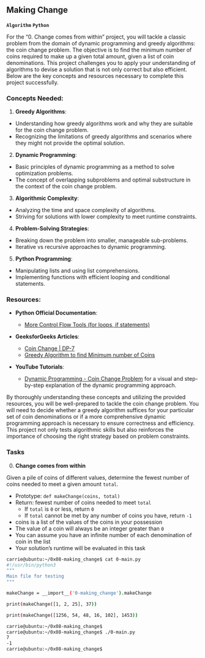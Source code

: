## Making Change
**`Algorithm`** **`Python`**

For the “0. Change comes from within” project, you will tackle a classic problem from the domain of dynamic programming and greedy algorithms: the coin change problem. The objective is to find the minimum number of coins required to make up a given total amount, given a list of coin denominations. This project challenges you to apply your understanding of algorithms to devise a solution that is not only correct but also efficient. Below are the key concepts and resources necessary to complete this project successfully.

### Concepts Needed:
1. **Greedy Algorithms**:

- Understanding how greedy algorithms work and why they are suitable for the coin change problem.
- Recognizing the limitations of greedy algorithms and scenarios where they might not provide the optimal solution.
2. **Dynamic Programming**:

- Basic principles of dynamic programming as a method to solve optimization problems.
- The concept of overlapping subproblems and optimal substructure in the context of the coin change problem.
3. **Algorithmic Complexity**:

- Analyzing the time and space complexity of algorithms.
- Striving for solutions with lower complexity to meet runtime constraints.
4. **Problem-Solving Strategies**:

- Breaking down the problem into smaller, manageable sub-problems.
- Iterative vs recursive approaches to dynamic programming.
5. **Python Programming**:

- Manipulating lists and using list comprehensions.
- Implementing functions with efficient looping and conditional statements.
### Resources:
- **Python Official Documentation**:

    - [More Control Flow Tools (for loops, if statements)](https://docs.python.org/3/tutorial/controlflow.html)
- **GeeksforGeeks Articles**:

    - [Coin Change | DP-7](https://www.geeksforgeeks.org/coin-change-dp-7/)
    - [Greedy Algorithm to find Minimum number of Coins](https://www.geeksforgeeks.org/greedy-algorithm-to-find-minimum-number-of-coins/)
- **YouTube Tutorials**:

    - [Dynamic Programming - Coin Change Problem](https://www.youtube.com/watch?v=jgiZlGzXMBw) for a visual and step-by-step explanation of the dynamic programming approach.

By thoroughly understanding these concepts and utilizing the provided resources, you will be well-prepared to tackle the coin change problem. You will need to decide whether a greedy algorithm suffices for your particular set of coin denominations or if a more comprehensive dynamic programming approach is necessary to ensure correctness and efficiency. This project not only tests algorithmic skills but also reinforces the importance of choosing the right strategy based on problem constraints.

### Tasks
0. **Change comes from within**

Given a pile of coins of different values, determine the fewest number of coins needed to meet a given amount `total`.

- Prototype: `def makeChange(coins, total)`
- Return: fewest number of coins needed to meet `total`
    - If `total` is `0` or less, return `0`
    - If `total` cannot be met by any number of coins you have, return `-1`
- coins is a list of the values of the coins in your possession
- The value of a coin will always be an integer greater than `0`
- You can assume you have an infinite number of each denomination of coin in the list
- Your solution’s runtime will be evaluated in this task
```sh
carrie@ubuntu:~/0x08-making_change$ cat 0-main.py
#!/usr/bin/python3
"""
Main file for testing
"""

makeChange = __import__('0-making_change').makeChange

print(makeChange([1, 2, 25], 37))

print(makeChange([1256, 54, 48, 16, 102], 1453))

carrie@ubuntu:~/0x08-making_change$
carrie@ubuntu:~/0x08-making_change$ ./0-main.py
7
-1
carrie@ubuntu:~/0x08-making_change$
```
